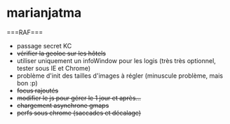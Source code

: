 ﻿marianjatma
===========
===RAF===
* passage secret KC
* ~~vérifier la geoloc sur les hôtels~~
* utiliser uniquement un infoWindow pour les logis (très très optionnel, tester sous IE et Chrome)
* problème d'init des tailles d'images à régler (minuscule problème, mais bon :p)
* ~~focus rajoutés~~
* ~~modifier le js pour gérer le 1 jour et après...~~
* ~~chargement asynchrone gmaps~~
* ~~perfs sous chrome (saccades et décalage)~~